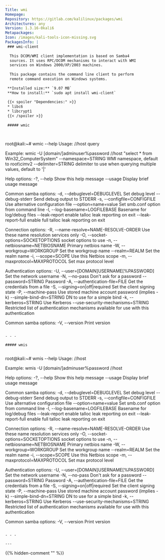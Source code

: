 ```yaml
---
Title: wmi
Homepage: 
Repository: https://gitlab.com/kalilinux/packages/wmi
Architectures: any
Version: 1.3.16-0kali6
Metapackages: 
Icon: /images/kali-tools-icon-missing.svg
PackagesInfo: |
 ### wmi-client
 
  This DCOM/WMI client implementation is based on Samba4
  sources. It uses RPC/DCOM mechanisms to interact with WMI
  services on Windows 2000/XP/2003 machines.
   
  This package contains the command line client to perform
  remote command execution on Windows systems.
 
 **Installed size:** `9.07 MB`  
 **How to install:** `sudo apt install wmi-client`  
 
 {{< spoiler "Dependencies:" >}}
 * libc6 
 * libcrypt1 
 {{< /spoiler >}}
 
 ##### wmic
 
 
 ```
 root@kali:~# wmic --help
 Usage: //host query
 
 Example: wmic -U [domain/]adminuser%password //host "select * from Win32_ComputerSystem"
   --namespace=STRING                          WMI namespace, default to
                                               root\cimv2
   --delimiter=STRING                          delimiter to use when querying
                                               multiple values, default to '|'
 
 Help options:
   -?, --help                                  Show this help message
   --usage                                     Display brief usage message
 
 Common samba options:
   -d, --debuglevel=DEBUGLEVEL                 Set debug level
   --debug-stderr                              Send debug output to STDERR
   -s, --configfile=CONFIGFILE                 Use alternative configuration
                                               file
   --option=name=value                         Set smb.conf option from command
                                               line
   -l, --log-basename=LOGFILEBASE              Basename for log/debug files
   --leak-report                               enable talloc leak reporting on
                                               exit
   --leak-report-full                          enable full talloc leak
                                               reporting on exit
 
 Connection options:
   -R, --name-resolve=NAME-RESOLVE-ORDER       Use these name resolution
                                               services only
   -O, --socket-options=SOCKETOPTIONS          socket options to use
   -n, --netbiosname=NETBIOSNAME               Primary netbios name
   -W, --workgroup=WORKGROUP                   Set the workgroup name
   --realm=REALM                               Set the realm name
   -i, --scope=SCOPE                           Use this Netbios scope
   -m, --maxprotocol=MAXPROTOCOL               Set max protocol level
 
 Authentication options:
   -U, --user=[DOMAIN\]USERNAME[%PASSWORD]     Set the network username
   -N, --no-pass                               Don't ask for a password
   --password=STRING                           Password
   -A, --authentication-file=FILE              Get the credentials from a file
   -S, --signing=on|off|required               Set the client signing state
   -P, --machine-pass                          Use stored machine account
                                               password (implies -k)
   --simple-bind-dn=STRING                     DN to use for a simple bind
   -k, --kerberos=STRING                       Use Kerberos
   --use-security-mechanisms=STRING            Restricted list of
                                               authentication mechanisms
                                               available for use with this
                                               authentication
 
 Common samba options:
   -V, --version                               Print version
 ```
 
 - - -
 
 ##### wmis
 
 
 ```
 root@kali:~# wmis --help
 Usage: //host
 
 Example: wmis -U [domain/]adminuser%password //host
 
 Help options:
   -?, --help                                  Show this help message
   --usage                                     Display brief usage message
 
 Common samba options:
   -d, --debuglevel=DEBUGLEVEL                 Set debug level
   --debug-stderr                              Send debug output to STDERR
   -s, --configfile=CONFIGFILE                 Use alternative configuration
                                               file
   --option=name=value                         Set smb.conf option from command
                                               line
   -l, --log-basename=LOGFILEBASE              Basename for log/debug files
   --leak-report                               enable talloc leak reporting on
                                               exit
   --leak-report-full                          enable full talloc leak
                                               reporting on exit
 
 Connection options:
   -R, --name-resolve=NAME-RESOLVE-ORDER       Use these name resolution
                                               services only
   -O, --socket-options=SOCKETOPTIONS          socket options to use
   -n, --netbiosname=NETBIOSNAME               Primary netbios name
   -W, --workgroup=WORKGROUP                   Set the workgroup name
   --realm=REALM                               Set the realm name
   -i, --scope=SCOPE                           Use this Netbios scope
   -m, --maxprotocol=MAXPROTOCOL               Set max protocol level
 
 Authentication options:
   -U, --user=[DOMAIN\]USERNAME[%PASSWORD]     Set the network username
   -N, --no-pass                               Don't ask for a password
   --password=STRING                           Password
   -A, --authentication-file=FILE              Get the credentials from a file
   -S, --signing=on|off|required               Set the client signing state
   -P, --machine-pass                          Use stored machine account
                                               password (implies -k)
   --simple-bind-dn=STRING                     DN to use for a simple bind
   -k, --kerberos=STRING                       Use Kerberos
   --use-security-mechanisms=STRING            Restricted list of
                                               authentication mechanisms
                                               available for use with this
                                               authentication
 
 Common samba options:
   -V, --version                               Print version
 ```
 
 - - -
 
---
```

{{% hidden-comment "<!--Do not edit anything above this line-->" %}}
